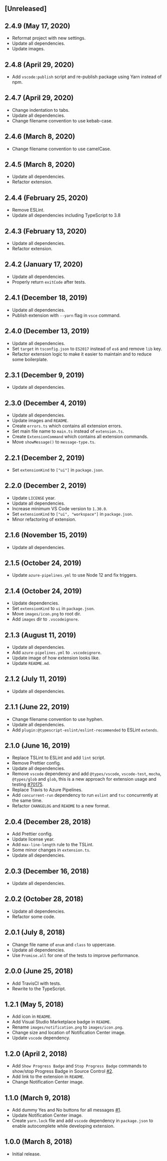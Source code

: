 ## [Unreleased]

## 2.4.9 (May 17, 2020)

- Reformat project with new settings.
- Update all dependencies.
- Update images.

## 2.4.8 (April 29, 2020)

- Add `vscode:publish` script and re-publish package using Yarn instead of npm.

## 2.4.7 (April 29, 2020)

- Change indentation to tabs.
- Update all dependencies.
- Change filename convention to use kebab-case.

## 2.4.6 (March 8, 2020)

- Change filename convention to use camelCase.

## 2.4.5 (March 8, 2020)

- Update all dependencies.
- Refactor extension.

## 2.4.4 (February 25, 2020)

- Remove ESLint.
- Update all dependencies including TypeScript to 3.8

## 2.4.3 (February 13, 2020)

- Update all dependencies.
- Refactor extension.

## 2.4.2 (January 17, 2020)

- Update all dependencies.
- Properly return `exitCode` after tests.

## 2.4.1 (December 18, 2019)

- Update all dependencies.
- Publish extension with `--yarn` flag in `vsce` command.

## 2.4.0 (December 13, 2019)

- Update all dependencies.
- Set `target` in `tsconfig.json` to `ES2017` instead of `es6` and remove `lib` key.
- Refactor extension logic to make it easier to maintain and to reduce some boilerplate.

## 2.3.1 (December 9, 2019)

- Update all dependencies.

## 2.3.0 (December 4, 2019)

- Update all dependencies.
- Update images and `README`.
- Create `errors.ts` which contains all extension errors.
- Set main file name to `main.ts` instead of `extension.ts`.
- Create `ExtensionCommand` which contains all extension commands.
- Move `showMessage()` to `message-type.ts`.

## 2.2.1 (December 2, 2019)

- Set `extensionKind` to `["ui"]` in `package.json`.

## 2.2.0 (December 2, 2019)

- Update `LICENSE` year.
- Update all dependencies.
- Increase minimum VS Code version to `1.30.0`.
- Set `extensionKind` to `["ui", "workspace"]` in `package.json`.
- Minor refactoring of extension.

## 2.1.6 (November 15, 2019)

- Update all dependencies.

## 2.1.5 (October 24, 2019)

- Update `azure-pipelines.yml` to use Node 12 and fix triggers.

## 2.1.4 (October 24, 2019)

- Update dependencies.
- Set `extensionKind` to `ui` in `package.json`.
- Move `images/icon.png` to root dir.
- Add `images` dir to `.vscodeignore`.

## 2.1.3 (August 11, 2019)

- Update all dependencies.
- Add `azure-pipelines.yml` to `.vscodeignore`.
- Update image of how extension looks like.
- Update `README.md`.

## 2.1.2 (July 11, 2019)

- Update all dependencies.

## 2.1.1 (June 22, 2019)

- Change filename convention to use hyphen.
- Update all dependencies.
- Add `plugin:@typescript-eslint/eslint-recommended` to ESLint `extends`.

## 2.1.0 (June 16, 2019)

- Replace TSLint to ESLint and add `lint` script.
- Remove Prettier config.
- Update all dependencies.
- Remove `vscode` dependency and add `@types/vscode`, `vscode-test`, `mocha`, `@types/glob` and `glob`, this is a new approach for extension usage and testing [#70175](https://github.com/microsoft/vscode/issues/70175).
- Replace Travis to Azure Pipelines.
- Add `concurrent-run` dependency to run `eslint` and `tsc` concurrently at the same time.
- Refactor `CHANGELOG` and `README` to a new format.

## 2.0.4 (December 28, 2018)

- Add Prettier config.
- Update license year.
- Add `max-line-length` rule to the TSLint.
- Some minor changes in `extension.ts`.
- Update all dependencies.

## 2.0.3 (December 16, 2018)

- Update all dependencies.

## 2.0.2 (October 28, 2018)

- Update all dependencies.
- Refactor some code.

## 2.0.1 (July 8, 2018)

- Change file name of `enum` and `class` to uppercase.
- Update all dependencies.
- Use `Promise.all` for one of the tests to improve performance.

## 2.0.0 (June 25, 2018)

- Add TravisCI with tests.
- Rewrite to the TypeScript.

## 1.2.1 (May 5, 2018)

- Add icon in `README`.
- Add Visual Studio Marketplace badge in `README`.
- Rename `images/notification.png` to `images/icon.png`.
- Change size and location of Notification Center image.
- Update `vscode` dependency.

## 1.2.0 (April 2, 2018)

- Add `Show Progress Badge` and `Stop Progress Badge` commands to show/stop Progress Badge in Source Control [#2](https://github.com/svipas/vscode-notification-tester/issues/2).
- Add link to the extension in `README`.
- Change Notification Center image.

## 1.1.0 (March 9, 2018)

- Add dummy Yes and No buttons for all messages [#1](https://github.com/svipas/vscode-notification-tester/issues/1).
- Update Notification Center image.
- Create `yarn.lock` file and add `vscode` dependency in `package.json` to enable autocomplete while developing extension.

## 1.0.0 (March 8, 2018)

- Initial release.
